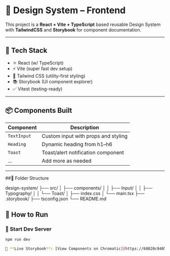 # 🧩 Design System – Frontend 

This project is a **React + Vite + TypeScript** based reusable Design System with **TailwindCSS** and **Storybook** for component documentation.

---

## 🔧 Tech Stack

- ⚛️ React (w/ TypeScript)
- ⚡ Vite (super fast dev setup)
- 🎨 Tailwind CSS (utility-first styling)
- 📚 Storybook (UI component explorer)
- ✅ Vitest (testing-ready)

---

## 📦 Components Built

| Component   | Description                         |
|-------------|-------------------------------------|
| `TextInput` | Custom input with props and styling |
| `Heading`   | Dynamic heading from h1–h6          |
| `Toast`     | Toast/alert notification component  |
| ...         | Add more as needed                  |

---

##📂 Folder Structure

design-system/
├── src/
│   ├── components/
│   │   ├── Input/
│   │   ├── Typography/
│   │   └── Toast/
│   ├── index.css
│   └── main.tsx
├── .storybook/
├── tsconfig.json
└── README.md

## 📖 How to Run

### 🚀 Start Dev Server
```bash
npm run dev

📘 **Live Storybook**: [View Components on Chromatic](https://68020c94052a6d81b3c80116-pwwuwcbssz.chromatic.com/)



